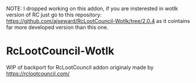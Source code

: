 NOTE: I dropped working on this addon, if you are insterested in wotlk version of RC just go to this repository: 
https://github.com/ajseward/RcLootCouncil-Wotlk/tree/2.0.4
as it cointains far more developed version than this one.



# RcLootCouncil-Wotlk
WIP of backport for RcLootCouncil addon originaly made by https://rclootcouncil.com/
